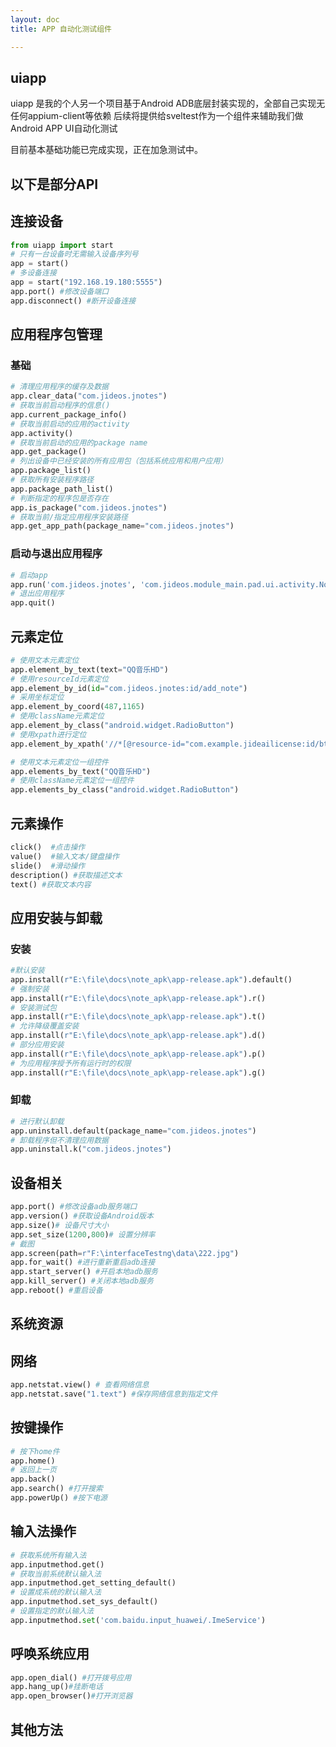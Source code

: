 ```yaml
---
layout: doc
title: APP 自动化测试组件

---
```


## uiapp
uiapp 是我的个人另一个项目基于Android ADB底层封装实现的，全部自己实现无任何appium-client等依赖
后续将提供给sveltest作为一个组件来辅助我们做Android APP UI自动化测试

目前基本基础功能已完成实现，正在加急测试中。





## 以下是部分API

## 连接设备

```python
from uiapp import start
# 只有一台设备时无需输入设备序列号
app = start()
# 多设备连接
app = start("192.168.19.180:5555")
app.port() #修改设备端口
app.disconnect() #断开设备连接
```

## 应用程序包管理

### 基础

```python
# 清理应用程序的缓存及数据
app.clear_data("com.jideos.jnotes")
# 获取当前启动程序的信息()
app.current_package_info()
# 获取当前启动的应用的activity
app.activity()
# 获取当前启动的应用的package name
app.get_package()
# 列出设备中已经安装的所有应用包（包括系统应用和用户应用）
app.package_list()
# 获取所有安装程序路径
app.package_path_list()
# 判断指定的程序包是否存在
app.is_package("com.jideos.jnotes")
# 获取当前/指定应用程序安装路径
app.get_app_path(package_name="com.jideos.jnotes")
```

### 启动与退出应用程序

```python
# 启动app
app.run('com.jideos.jnotes', 'com.jideos.module_main.pad.ui.activity.NoteListActivity')
# 退出应用程序
app.quit()
```



## 元素定位

```python
# 使用文本元素定位
app.element_by_text(text="QQ音乐HD")
# 使用resourceId元素定位
app.element_by_id(id="com.jideos.jnotes:id/add_note")
# 采用坐标定位
app.element_by_coord(487,1165)
# 使用className元素定位
app.element_by_class("android.widget.RadioButton")
# 使用xpath进行定位
app.element_by_xpath('//*[@resource-id="com.example.jideailicense:id/btn_request_license"]')

# 使用文本元素定位一组控件
app.elements_by_text("QQ音乐HD")
# 使用className元素定位一组控件
app.elements_by_class("android.widget.RadioButton")
```

## 元素操作

```python
click()  #点击操作
value()  #输入文本/键盘操作
slide()  #滑动操作
description() #获取描述文本
text() #获取文本内容
```

## 应用安装与卸载

### 安装

```python
#默认安装
app.install(r"E:\file\docs\note_apk\app-release.apk").default()
# 强制安装
app.install(r"E:\file\docs\note_apk\app-release.apk").r()
# 安装测试包
app.install(r"E:\file\docs\note_apk\app-release.apk").t()
# 允许降级覆盖安装
app.install(r"E:\file\docs\note_apk\app-release.apk").d()
# 部分应用安装
app.install(r"E:\file\docs\note_apk\app-release.apk").p()
# 为应用程序授予所有运行时的权限
app.install(r"E:\file\docs\note_apk\app-release.apk").g()
```

### 卸载

```python
# 进行默认卸载
app.uninstall.default(package_name="com.jideos.jnotes")
# 卸载程序但不清理应用数据
app.uninstall.k("com.jideos.jnotes")
```

## 设备相关



```python
app.port() #修改设备adb服务端口
app.version() #获取设备Android版本
app.size()# 设备尺寸大小
app.set_size(1200,800)# 设置分辨率
# 截图
app.screen(path=r"F:\interfaceTestng\data\222.jpg")
app.for_wait() #进行重新重启adb连接
app.start_server() #开启本地adb服务
app.kill_server() #关闭本地adb服务
app.reboot() #重启设备
```

## 系统资源



## 网络

```python
app.netstat.view() # 查看网络信息
app.netstat.save("1.text") #保存网络信息到指定文件
```

## 按键操作

```python
# 按下home件
app.home()
# 返回上一页
app.back()
app.search() #打开搜索
app.powerUp() #按下电源
```

## 输入法操作

```python
# 获取系统所有输入法
app.inputmethod.get()
# 获取当前系统默认输入法
app.inputmethod.get_setting_default()
# 设置成系统的默认输入法
app.inputmethod.set_sys_default()
# 设置指定的默认输入法
app.inputmethod.set('com.baidu.input_huawei/.ImeService')
```

## 呼唤系统应用

```python
app.open_dial() #打开拨号应用
app.hang_up()#挂断电话
app.open_browser()#打开浏览器
```

## 其他方法